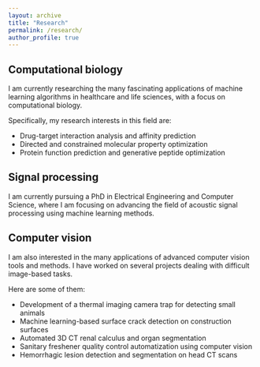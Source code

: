 ```yaml
---
layout: archive
title: "Research"
permalink: /research/
author_profile: true
---
```


<div style="margin-top:1.5rem"></div>

## Computational biology

I am currently researching the many fascinating applications of machine learning algorithms in healthcare and life sciences, with a focus on computational biology. 

Specifically, my research interests in this field are:

* Drug-target interaction analysis and affinity prediction
* Directed and constrained molecular property optimization
* Protein function prediction and generative peptide optimization

## Signal processing

I am currently pursuing a PhD in Electrical Engineering and Computer Science, where I am focusing on advancing the field of acoustic signal processing using machine learning methods.

## Computer vision

I am also interested in the many applications of advanced computer vision tools and methods. I have worked on several projects dealing with difficult image-based tasks. 

Here are some of them:

* Development of a thermal imaging camera trap for detecting small animals
* Machine learning-based surface crack detection on construction surfaces
* Automated 3D CT renal calculus and organ segmentation
* Sanitary freshener quality control automatization using computer vision
* Hemorrhagic lesion detection and segmentation on head CT scans
